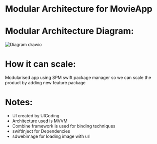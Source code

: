# Modular Architecture  for MovieApp

# Modular Architecture Diagram:
![Diagram drawio](https://github.com/sallamy/MoviesDemo/assets/8495178/ab9f56ac-22ce-410d-a8fe-f7288a17e867)

# How it can scale:
Modularised app using SPM swift package manager so we can scale the product by adding new feature package 



# Notes:
* UI created by UICoding 
* Architecture used is MVVM 
* Combine framework is used for binding techniques 
* swiftInject for  Dependencies
* sdwebimage for loading image with url 
